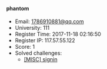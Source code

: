 #### phantom  

* Email: 1786910881@qq.com  
* University: 111  
* Register Time: 2017-11-18 02:16:50  
* Register IP: 117.57.55.122  
* Score: 1  
* Solved challenges: 
  * [[MISC] signin](https://github.com/SniperOJ/Challenges/blob/master/misc/signin.json)  
